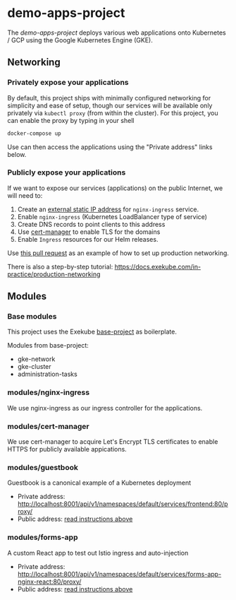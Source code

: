 # demo-apps-project

The *demo-apps-project* deploys various web applications onto Kubernetes / GCP using the Google Kubernetes Engine (GKE).

## Networking

### Privately expose your applications

By default, this project ships with minimally configured networking for simplicity and ease of setup, though our services will be available only privately via `kubectl proxy` (from within the cluster). For this project, you can enable the proxy by typing in your shell

```sh
docker-compose up
```

Use can then access the applications using the "Private address" links below.

### Publicly expose your applications

If we want to expose our services (applications) on the public Internet, we will need to:

1. Create an [external static IP address](/) for `nginx-ingress` service.
2. Enable `nginx-ingress` (Kubernetes LoadBalancer type of service)
3. Create DNS records to point clients to this address
4. Use [cert-manager](https://github.com/jetstack/cert-manager) to enable TLS for the domains
5. Enable `Ingress` resources for our Helm releases.

Use [this pull request](/) as an example of how to set up production networking.

There is also a step-by-step tutorial: <https://docs.exekube.com/in-practice/production-networking>


## Modules

### Base modules

This project uses the Exekube [base-project](https://github.com/exekube/base-project) as boilerplate.

Modules from base-project:

- gke-network
- gke-cluster
- administration-tasks

### modules/nginx-ingress

We use nginx-ingress as our ingress controller for the applications.

### modules/cert-manager

We use cert-manager to acquire Let's Encrypt TLS certificates to enable HTTPS for publicly available appications.

### modules/guestbook

Guestbook is a canonical example of a Kubernetes deployment

- Private address: <http://localhost:8001/api/v1/namespaces/default/services/frontend:80/proxy/>
- Public address: [read instructions above](#publicly-expose-your-applications)

### modules/forms-app

A custom React app to test out Istio ingress and auto-injection

- Private address: <http://localhost:8001/api/v1/namespaces/default/services/forms-app-nginx-react:80/proxy/>
- Public address: [read instructions above](#publicly-expose-your-applications)
